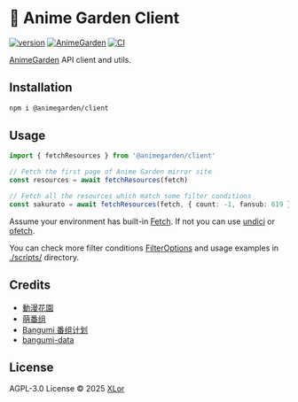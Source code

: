 # 🌸 Anime Garden Client

[![version](https://img.shields.io/npm/v/@animegarden/client?label=@animegarden/client)](https://www.npmjs.com/package/@animegarden/client)
[![AnimeGarden](https://img.shields.io/endpoint?url=https://pages.onekuma.cn/project/animegarden&label=AnimeGarden)](https://animes.garden)
[![CI](https://github.com/yjl9903/AnimeGarden/actions/workflows/ci.yml/badge.svg)](https://github.com/yjl9903/AnimeGarden/actions/workflows/ci.yml)

[AnimeGarden](https://animes.garden/) API client and utils.

## Installation

```bash
npm i @animegarden/client
```

## Usage

```ts
import { fetchResources } from '@animegarden/client'

// Fetch the first page of Anime Garden mirror site
const resources = await fetchResources(fetch)

// Fetch all the resources which match some filter conditions
const sakurato = await fetchResources(fetch, { count: -1, fansub: 619 })
```

Assume your environment has built-in [Fetch](https://developer.mozilla.org/en-US/docs/Web/API/Fetch_API/Using_Fetch). If not you can use [undici](https://github.com/nodejs/undici) or [ofetch](https://github.com/unjs/ofetch).

You can check more filter conditions [FilterOptions](https://github.com/yjl9903/AnimeGarden/blob/main/packages/animegarden/src/garden/types.ts) and usage examples in [./scripts/](https://github.com/yjl9903/AnimeGarden/blob/main/scripts/) directory.

## Credits

+ [動漫花園](https://share.dmhy.org/)
+ [萌番组](https://bangumi.moe/)
+ [Bangumi 番组计划](https://bgm.tv/)
+ [bangumi-data](https://github.com/bangumi-data/bangumi-data)

## License

AGPL-3.0 License © 2025 [XLor](https://github.com/yjl9903)
